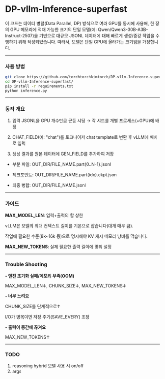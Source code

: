 # DP-vllm-Inference-superfast

이 코드는 데이터 병렬(Data Parallel, DP) 방식으로 여러 GPU를 동시에 사용해, 한 장의 GPU 메모리에 적재 가능한 크기의 단일 모델(예: Qwen/Qwen3-30B-A3B-Instruct-2507)을 기반으로 대규모 JSONL 데이터에 대해 빠르게 생성/증강 작업을 수행하기 위해 작성되었습니다. 따라서, 모델은 단일 GPU에 올라가는 크기임을 가정합니다. 

---
### 사용 방법
```bash
git clone https://github.com/torchtorchkimtorch/DP-vllm-Inference-superfast.git
cd DP-vllm-Inference-superfast/
pip install -r requirements.txt
python inference.py
```
---
### 동작 개요

1. 입력 JSONL을 GPU 개수만큼 균등 샤딩 → 각 샤드를 개별 프로세스(+GPU)에 배정

2. CHAT_FIELD(예: "chat")를 토크나이저 chat template로 변환 후 vLLM에 배치로 입력

3. 생성 결과를 원본 데이터에 GEN_FIELD를 추가하여 저장

- 부분 파일: OUT_DIR/FILE_NAME.part{0..N-1}.jsonl

- 체크포인트: OUT_DIR/FILE_NAME.part{idx}.ckpt.json

- 최종 병합: OUT_DIR/FILE_NAME.jsonl
---

### 가이드

**MAX_MODEL_LEN**: 입력+출력의 합 상한

vLLM은 모델의 최대 컨텍스트 길이를 기본으로 잡습니다(대개 매우 큼).

작업에 필요한 수준(8k~16k 등)으로 명시해야 KV 캐시 메모리 낭비를 막습니다.

**MAX_NEW_TOKENS**: 실제 필요한 출력 길이에 맞춰 설정

---

### Trouble Shooting
**- 엔진 초기화 실패/메모리 부족(OOM)**

MAX_MODEL_LEN↓, CHUNK_SIZE↓, MAX_NEW_TOKENS↓
    
**- 너무 느려요**

CHUNK_SIZE를 단계적으로↑
    
I/O가 병목이면 저장 주기(SAVE_EVERY) 조정

**- 출력이 중간에 끊겨요**
    
MAX_NEW_TOKENS↑

---

### TODO
1. reasoning hybrid 모델 사용 시 on/off
2. args

